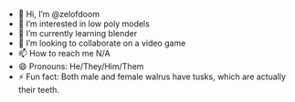- 👋 Hi, I’m @zelofdoom
- 👀 I’m interested in low poly models
- 🌱 I’m currently learning blender
- 💞️ I’m looking to collaborate on a video game
- 📫 How to reach me N/A
- 😄 Pronouns: He/They/Him/Them
- ⚡ Fun fact: Both male and female walrus have tusks, which are actually their teeth.

<!---
zelofdoom/zelofdoom is a ✨ special ✨ repository because its `README.md` (this file) appears on your GitHub profile.
You can click the Preview link to take a look at your changes.
--->
